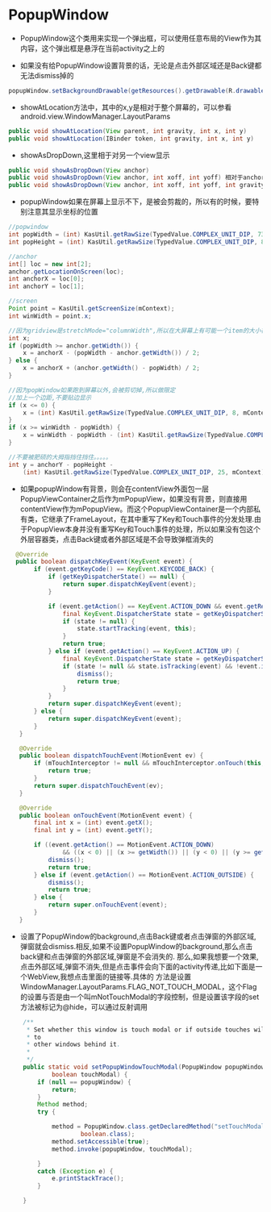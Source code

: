 # PopupWindow

* PopupWindow这个类用来实现一个弹出框，可以使用任意布局的View作为其内容，这个弹出框是悬浮在当前activity之上的

* 如果没有给PopupWindow设置背景的话，无论是点击外部区域还是Back键都无法dismiss掉的

```java
popupWindow.setBackgroundDrawable(getResources().getDrawable(R.drawable.selectmenu_bg_downward));
```

* showAtLocation方法中，其中的x,y是相对于整个屏幕的，可以参看android.view.WindowManager.LayoutParams

```java
public void showAtLocation(View parent, int gravity, int x, int y)
public void showAtLocation(IBinder token, int gravity, int x, int y)
```

* showAsDropDown,这里相于对另一个view显示

```java
public void showAsDropDown(View anchor)
public void showAsDropDown(View anchor, int xoff, int yoff) 相对于anchor的左下角，并且偏移xoff, yoff
public void showAsDropDown(View anchor, int xoff, int yoff, int gravity)
```

* popupWindow如果在屏幕上显示不下，是被会剪裁的，所以有的时候，要特别注意其显示坐标的位置

```java
//popwindow
int popWidth = (int) KasUtil.getRawSize(TypedValue.COMPLEX_UNIT_DIP, 73, mContext);
int popHeight = (int) KasUtil.getRawSize(TypedValue.COMPLEX_UNIT_DIP, 80, mContext);

//anchor
int[] loc = new int[2];
anchor.getLocationOnScreen(loc);
int anchorX = loc[0];
int anchorY = loc[1];

//screen
Point point = KasUtil.getScreenSize(mContext);
int winWidth = point.x;

//因为gridview是stretchMode="columnWidth",所以在大屏幕上有可能一个item的大小在大于popupwindow
int x;
if (popWidth >= anchor.getWidth()) {
    x = anchorX - (popWidth - anchor.getWidth()) / 2;
} else {
    x = anchorX + (anchor.getWidth() - popWidth) / 2;
}

//因为popWindow如果跑到屏幕以外,会被剪切掉,所以做限定
//加上一个边距,不要贴边显示
if (x <= 0) {
    x = (int) KasUtil.getRawSize(TypedValue.COMPLEX_UNIT_DIP, 8, mContext);
}
if (x >= winWidth - popWidth) {
    x = winWidth - popWidth - (int) KasUtil.getRawSize(TypedValue.COMPLEX_UNIT_DIP, 8, mContext);
}

//不要被肥硕的大拇指挡住挡住。。。。。
int y = anchorY - popHeight -
    (int) KasUtil.getRawSize(TypedValue.COMPLEX_UNIT_DIP, 25, mContext);
```

* 如果popupWindow有背景，则会在contentView外面包一层PopupViewContainer之后作为mPopupView，如果没有背景，则直接用contentView作为mPopupView。而这个PopupViewContainer是一个内部私有类，它继承了FrameLayout，在其中重写了Key和Touch事件的分发处理.由于PopupView本身并没有重写Key和Touch事件的处理，所以如果没有包这个外层容器类，点击Back键或者外部区域是不会导致弹框消失的

```java
  @Override
  public boolean dispatchKeyEvent(KeyEvent event) {
       if (event.getKeyCode() == KeyEvent.KEYCODE_BACK) {
           if (getKeyDispatcherState() == null) {
               return super.dispatchKeyEvent(event);
           }

           if (event.getAction() == KeyEvent.ACTION_DOWN && event.getRepeatCount() == 0) {
               final KeyEvent.DispatcherState state = getKeyDispatcherState();
               if (state != null) {
                   state.startTracking(event, this);
               }
               return true;
           } else if (event.getAction() == KeyEvent.ACTION_UP) {
               final KeyEvent.DispatcherState state = getKeyDispatcherState();
               if (state != null && state.isTracking(event) && !event.isCanceled()) {
                   dismiss();
                   return true;
               }
           }
           return super.dispatchKeyEvent(event);
       } else {
           return super.dispatchKeyEvent(event);
       }
   }

   @Override
   public boolean dispatchTouchEvent(MotionEvent ev) {
       if (mTouchInterceptor != null && mTouchInterceptor.onTouch(this, ev)) {
           return true;
       }
       return super.dispatchTouchEvent(ev);
   }

   @Override
   public boolean onTouchEvent(MotionEvent event) {
       final int x = (int) event.getX();
       final int y = (int) event.getY();

       if ((event.getAction() == MotionEvent.ACTION_DOWN)
               && ((x < 0) || (x >= getWidth()) || (y < 0) || (y >= getHeight()))) {
           dismiss();
           return true;
       } else if (event.getAction() == MotionEvent.ACTION_OUTSIDE) {
           dismiss();
           return true;
       } else {
           return super.onTouchEvent(event);
       }
   }
```

* 设置了PopupWindow的background,点击Back键或者点击弹窗的外部区域,弹窗就会dismiss.相反,如果不设置PopupWindow的background,那么点击back键和点击弹窗的外部区域,弹窗是不会消失的. 那么,如果我想要一个效果,点击外部区域,弹窗不消失,但是点击事件会向下面的activity传递,比如下面是一个WebView,我想点击里面的链接等.具体的 方法是设置 WindowManager.LayoutParams.FLAG\_NOT\_TOUCH\_MODAL，这个Flag的设置与否是由一个叫mNotTouchModal的字段控制，但是设置该字段的set方法被标记为@hide，可以通过反射调用

```java
    /**
     * Set whether this window is touch modal or if outside touches will be sent
     * to
     * other windows behind it.
     *
     */
    public static void setPopupWindowTouchModal(PopupWindow popupWindow,
            boolean touchModal) {
        if (null == popupWindow) {
            return;
        }
        Method method;
        try {

            method = PopupWindow.class.getDeclaredMethod("setTouchModal",
                    boolean.class);
            method.setAccessible(true);
            method.invoke(popupWindow, touchModal);

        }
        catch (Exception e) {
            e.printStackTrace();
        }

    }
```



